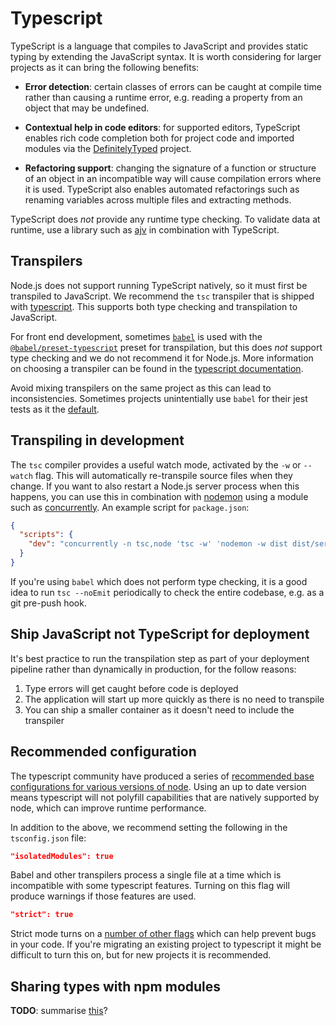 # Typescript

TypeScript is a language that compiles to JavaScript and provides static typing by extending the JavaScript syntax. It is worth considering for larger projects as it can bring the following benefits:

- **Error detection**: certain classes of errors can be caught at compile time rather than causing a runtime error, e.g. reading a property from an object that may be undefined.

- **Contextual help in code editors**: for supported editors, TypeScript enables rich code completion both for project code and imported modules via the [DefinitelyTyped](https://definitelytyped.org/) project.

- **Refactoring support**: changing the signature of a function or structure of an object in an incompatible way will cause compilation errors where it is used. TypeScript also enables automated refactorings such as renaming variables across multiple files and extracting methods.  

TypeScript does _not_ provide any runtime type checking. To validate data at runtime, use a library such as [ajv](https://github.com/ajv-validator/ajv) in combination with TypeScript.

## Transpilers

Node.js does not support running TypeScript natively, so it must first be transpiled to JavaScript. We recommend the `tsc` transpiler that is shipped with [typescript](https://www.npmjs.com/package/typescript). This supports both type checking and transpilation to JavaScript.

For front end development, sometimes [`babel`](https://babeljs.io) is used with the [`@babel/preset-typescript`](https://babeljs.io/docs/en/babel-preset-typescript) preset for transpilation, but this does _not_ support type checking and we do not recommend it for Node.js. More information on choosing a transpiler can be found in the [typescript documentation](https://www.typescriptlang.org/docs/handbook/babel-with-typescript.html).

Avoid mixing transpilers on the same project as this can lead to inconsistencies. Sometimes projects unintentially use `babel` for their jest tests as it the [default](https://jestjs.io/docs/getting-started#using-typescript).

## Transpiling in development

The `tsc` compiler provides a useful watch mode, activated by the `-w` or `--watch` flag. This will automatically re-transpile source files when they change. If you want to also restart a Node.js server process when this happens, you can use this in combination with [nodemon](https://nodemon.io) using a module such as [concurrently](https://www.npmjs.com/package/concurrently). An example script for `package.json`:

```json
{
  "scripts": {
    "dev": "concurrently -n tsc,node 'tsc -w' 'nodemon -w dist dist/server.js'"
  }
}

```

If you're using `babel` which does not perform type checking, it is a good idea to run `tsc --noEmit` periodically to check the entire codebase, e.g. as a git pre-push hook.

## Ship JavaScript not TypeScript for deployment

It's best practice to run the transpilation step as part of your deployment pipeline rather than dynamically in production, for the follow reasons:

1. Type errors will get caught before code is deployed
1. The application will start up more quickly as there is no need to transpile
1. You can ship a smaller container as it doesn't need to include the transpiler

## Recommended configuration

The typescript community have produced a series of [recommended base configurations for various versions of node](https://github.com/tsconfig/bases/). Using an up to date version means typescript will not polyfill capabilities that are natively supported by node, which can improve runtime performance.

In addition to the above, we recommend setting the following in the `tsconfig.json` file:

```json
"isolatedModules": true
````

Babel and other transpilers process a single file at a time which is incompatible with some typescript features. Turning on this flag will produce warnings if those features are used.

```json
"strict": true
```

Strict mode turns on a [number of other flags](https://www.typescriptlang.org/tsconfig#strict) which can help prevent bugs in your code. If you're migrating an existing project to typescript it might be difficult to turn this on, but for new projects it is recommended.

## Sharing types with npm modules

**TODO**: summarise [this](https://www.typescriptlang.org/docs/handbook/declaration-files/publishing.html)? 
